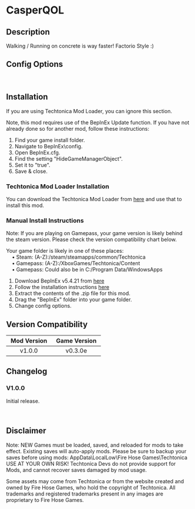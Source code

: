 # CasperQOL

## Description

Walking / Running on concrete is way faster! Factorio Style :)

## Config Options

&nbsp;

## Installation

If you are using Techtonica Mod Loader, you can ignore this section.

Note, this mod requires use of the BepInEx Update function. If you have not already done so for another mod, follow these instructions:
1. Find your game install folder.
2. Navigate to BepInEx\config.
3. Open BepInEx.cfg.
4. Find the setting "HideGameManagerObject".
5. Set it to "true".
6. Save & close.

### Techtonica Mod Loader Installation

You can download the Techtonica Mod Loader from [here](https://github.com/CubeSuite/TechtonicaModLoader/releases) and use that to install this mod.

### Manual Install Instructions

Note: If you are playing on Gamepass, your game version is likely behind the steam version. Please check the version compatibility chart below.

Your game folder is likely in one of these places:  
    • Steam: (A-Z):/steam/steamapps/common/Techtonica  
    • Gamepass: (A-Z):/XboxGames/Techtonica/Content  
    • Gamepass: Could also be in C:/Program Data/WindowsApps  

1. Download BepInEx v5.4.21 from [here](https://github.com/BepInEx/BepInEx/releases)
2. Follow the installation instructions [here](https://docs.bepinex.dev/articles/user_guide/installation/index.html)
3. Extract the contents of the .zip file for this mod.
4. Drag the "BepInEx" folder into your game folder.
5. Change config options. 

## Version Compatibility

|  Mod Version  |  Game Version  |
|:-------------:|:--------------:|
|     v1.0.0    |     v0.3.0e    |

## Changelog

### V1.0.0

Initial release.

&nbsp;
## Disclaimer

Note: NEW Games must be loaded, saved, and reloaded for mods to take effect. Existing saves will auto-apply mods. 
Please be sure to backup your saves before using mods: AppData\LocalLow\Fire Hose Games\Techtonica 
USE AT YOUR OWN RISK! Techtonica Devs do not provide support for Mods, and cannot recover saves damaged by mod usage.

Some assets may come from Techtonica or from the website created and owned by Fire Hose Games, who hold the copyright of Techtonica. All trademarks and registered trademarks present in any images are proprietary to Fire Hose Games.
